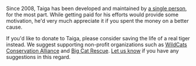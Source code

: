 Since 2008, Taiga has been developed and maintained by [a single person](https://erengy.com/ "erengy"), for the most part. While getting paid for his efforts would provide some motivation, he'd very much appreciate it if you spent the money on a better cause.

If you'd like to donate to Taiga, please consider saving the life of a real tiger instead. We suggest supporting non-profit organizations such as [WildCats Conservation Alliance](https://conservewildcats.org/) and [Big Cat Rescue](https://bigcatrescue.org/). [Let us know](https://github.com/erengy/taiga/issues/89) if you have any suggestions in this regard.
